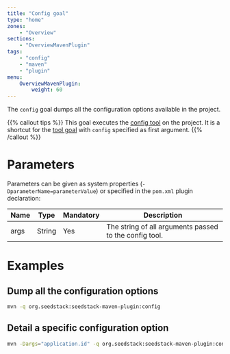 ```yaml
---
title: "Config goal"
type: "home"
zones:
    - "Overview"
sections:
    - "OverviewMavenPlugin"
tags:
    - "config"
    - "maven"
    - "plugin"
menu:
    OverviewMavenPlugin:
        weight: 60
---
```


The `config` goal dumps all the configuration options available in the project. <!--more-->

{{% callout tips %}}
This goal executes the [config tool](/docs/seed/configuration/#configuration-options-dump) on the project.
It is a shortcut for the [tool goal](../tool) with `config` specified as first argument.
{{% /callout %}}

# Parameters

Parameters can be given as system properties (`-DparameterName=parameterValue`) or specified in the `pom.xml` plugin declaration:

<table class="table table-striped table-bordered table-condensed">
    <thead>
    <tr>
        <th>Name</th>
        <th>Type</th>
        <th>Mandatory</th>
        <th>Description</th>
    </tr>
    </thead>
    <tbody>
    <tr>
        <td>args</td>
        <td>String</td>
        <td>Yes</td>
        <td>The string of all arguments passed to the config tool.</td>
    </tr>
    </tbody>
</table>

# Examples

## Dump all the configuration options

```bash
mvn -q org.seedstack:seedstack-maven-plugin:config
```

## Detail a specific configuration option

```bash
mvn -Dargs="application.id" -q org.seedstack:seedstack-maven-plugin:config
```
